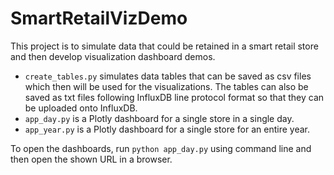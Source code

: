 # SmartRetailVizDemo

This project is to simulate data that could be retained in a smart retail store and then develop visualization dashboard demos.

- `create_tables.py` simulates data tables that can be saved as csv files which then will be used for the visualizations. The tables can also be saved as txt files following InfluxDB line protocol format so that they can be uploaded onto InfluxDB.
- `app_day.py` is a Plotly dashboard for a single store in a single day.
- `app_year.py` is a Plotly dashboard for a single store for an entire year.

To open the dashboards, run `python app_day.py` using command line and then open the shown URL in a browser.
